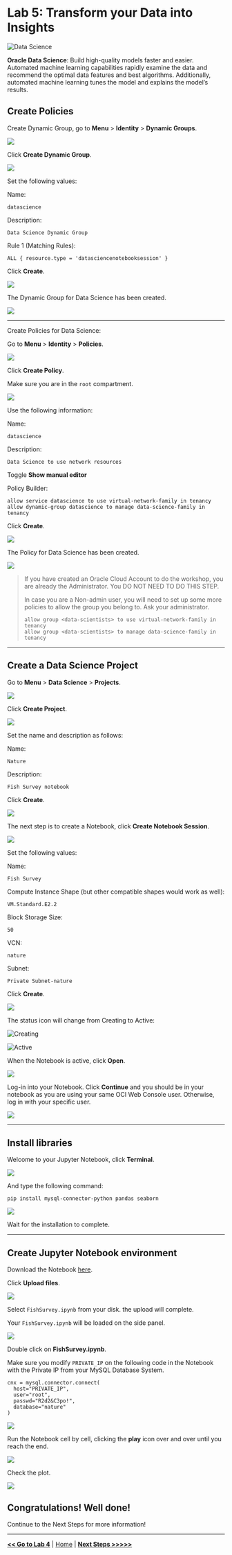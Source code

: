 # Lab 5: Transform your Data into Insights

![Data Science](./images/ds_banner.jpg)

**Oracle Data Science**: Build high-quality models faster and easier. Automated machine learning capabilities rapidly examine the data and recommend the optimal data features and best algorithms. Additionally, automated machine learning tunes the model and explains the model’s results.

## Create Policies

Create Dynamic Group, go to **Menu** > **Identity** > **Dynamic Groups**.

![](images/ds_dynamic_group_menu.png)

Click **Create Dynamic Group**.

![](images/ds_dynamic_group_create_button.png)

Set the following values:

Name:
```
datascience
```

Description:
```
Data Science Dynamic Group
```

Rule 1 (Matching Rules):
```
ALL { resource.type = 'datasciencenotebooksession' }
```

Click **Create**.

![](images/ds_dynamic_group_create.png)

The Dynamic Group for Data Science has been created.

![](images/ds_dynamic_group_review.png)

---

Create Policies for Data Science:

Go to **Menu** > **Identity** > **Policies**.

![](images/ds_policies_menu.png)

Click **Create Policy**.

Make sure you are in the `root` compartment.

![](images/ds_policies_create_button.png)

Use the following information:

Name:
```
datascience
```

Description:
```
Data Science to use network resources
```

Toggle **Show manual editor**

Policy Builder:
```
allow service datascience to use virtual-network-family in tenancy
allow dynamic-group datascience to manage data-science-family in tenancy
```

Click **Create**.

![](images/ds_policies_create.png)

The Policy for Data Science has been created.

![](images/ds_policies_create_review.png)

> If you have created an Oracle Cloud Account to do the workshop, you are already the Administrator. You DO NOT NEED TO DO THIS STEP.
> 
> In case you are a Non-admin user, you will need to set up some more policies to allow the group you belong to. Ask your administrator.
> 
> ```
> allow group <data-scientists> to use virtual-network-family in tenancy
> allow group <data-scientists> to manage data-science-family in tenancy
> ```

---

## Create a Data Science Project

Go to **Menu** > **Data Science** > **Projects**.

![](images/ds_menu.png)

Click **Create Project**.

![](images/ds_create_project_button.png)

Set the name and description as follows:

Name: 
```
Nature
```

Description: 
```
Fish Survey notebook
```

Click **Create**.

![](images/ds_create_project.png)

The next step is to create a Notebook, click **Create Notebook Session**.

![](images/ds_create_notebook.png)

Set the following values:

Name: 

```
Fish Survey
````

Compute Instance Shape (but other compatible shapes would work as well): 

```
VM.Standard.E2.2
```

Block Storage Size: 

```
50
````

VCN: 

```
nature
````

Subnet: 

```
Private Subnet-nature
````

Click **Create**.

![](images/ds_create_notebook_create.png)

The status icon will change from Creating to Active:

![Creating](./images/datascience-creating.png)

![Active](./images/datascience-active.png)

When the Notebook is active, click **Open**.

![](images/ds_create_notebook_open.png)

Log-in into your Notebook. Click **Continue** and you should be in your notebook as you are using your same OCI Web Console user. Otherwise, log in with your specific user.

![](images/ds_notebook_login.png)

---

## Install libraries

Welcome to your Jupyter Notebook, click **Terminal**.

![](images/ds_notebook_terminal.png)


And type the following command:

```
pip install mysql-connector-python pandas seaborn
```

![](images/ds_notebook_terminal_install.png)

Wait for the installation to complete.

---

## Create Jupyter Notebook environment

Download the Notebook [here](https://raw.githubusercontent.com/vmleon/mysql-dataintegrator-datascience-workshop/main/lab5/files/FishSurvey.ipynb).

Click **Upload files**.

![](images/ds_notebook_upload.png)

Select `FishSurvey.ipynb` from your disk. the upload will complete.

Your `FishSurvey.ipynb` will be loaded on the side panel.

![](images/ds_notebook_fish_notebook.png)

Double click on **FishSurvey.ipynb**.

Make sure you modify `PRIVATE_IP` on the following code in the Notebook with the Private IP from your MySQL Database System.

```
cnx = mysql.connector.connect(
  host="PRIVATE_IP",
  user="root",
  passwd="R2d2&C3po!",
  database="nature"
)
```

![](images/ds_notebook_fish_notebook_run.png)

Run the Notebook cell by cell, clicking the **play** icon over and over until you reach the end.

![](images/ds_notebook_fish_notebook_head.png)

Check the plot.

![](images/ds_notebook_fish_notebook_plot.png)

## Congratulations! Well done!

Continue to the Next Steps for more information!

---

[**<< Go to Lab 4**](../lab4/README.md) | [Home](../README.md) | [**Next Steps >>>>>**](../next/README.md)
